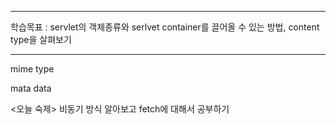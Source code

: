 <hr>

학습목표 : servlet의 객체종류와 serlvet container를 끌어올 수 있는 방법, content type을 살펴보기

<hr>

mime type

mata data

<오늘 숙제>
비동기 방식 알아보고 fetch에 대해서 공부하기